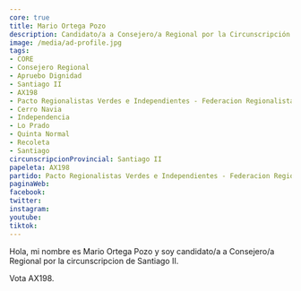 ```yaml
---
core: true
title: Mario Ortega Pozo
description: Candidato/a a Consejero/a Regional por la Circunscripción de Santiago II
image: /media/ad-profile.jpg
tags:
- CORE
- Consejero Regional
- Apruebo Dignidad
- Santiago II
- AX198
- Pacto Regionalistas Verdes e Independientes - Federacion Regionalista Verde Social - Independientes
- Cerro Navia
- Independencia
- Lo Prado
- Quinta Normal
- Recoleta
- Santiago
circunscripcionProvincial: Santiago II
papeleta: AX198
partido: Pacto Regionalistas Verdes e Independientes - Federacion Regionalista Verde Social - Independientes
paginaWeb:
facebook:
twitter:
instagram:
youtube:
tiktok:
---
```

Hola, mi nombre es Mario Ortega Pozo y soy candidato/a a Consejero/a Regional por la circunscripcion de Santiago II.

Vota AX198.